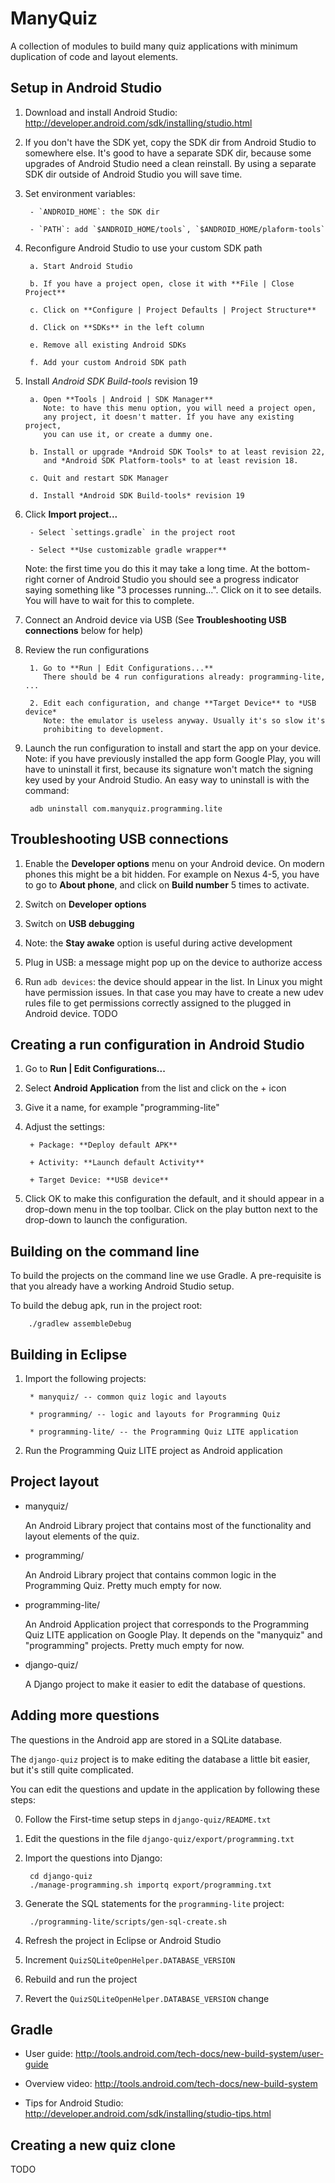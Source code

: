 ManyQuiz
========
A collection of modules to build many quiz applications
with minimum duplication of code and layout elements.


Setup in Android Studio
-----------------------
1. Download and install Android Studio:
   http://developer.android.com/sdk/installing/studio.html

2. If you don't have the SDK yet, copy the SDK dir from Android Studio
   to somewhere else. It's good to have a separate SDK dir, because
   some upgrades of Android Studio need a clean reinstall. By using a
   separate SDK dir outside of Android Studio you will save time.

3. Set environment variables:

        - `ANDROID_HOME`: the SDK dir

        - `PATH`: add `$ANDROID_HOME/tools`, `$ANDROID_HOME/plaform-tools`

4. Reconfigure Android Studio to use your custom SDK path

        a. Start Android Studio

        b. If you have a project open, close it with **File | Close Project**

        c. Click on **Configure | Project Defaults | Project Structure**

        d. Click on **SDKs** in the left column

        e. Remove all existing Android SDKs

        f. Add your custom Android SDK path

5. Install *Android SDK Build-tools* revision 19

        a. Open **Tools | Android | SDK Manager**
           Note: to have this menu option, you will need a project open,
           any project, it doesn't matter. If you have any existing project,
           you can use it, or create a dummy one.

        b. Install or upgrade *Android SDK Tools* to at least revision 22,
           and *Android SDK Platform-tools* to at least revision 18.

        c. Quit and restart SDK Manager

        d. Install *Android SDK Build-tools* revision 19

6. Click **Import project...**

        - Select `settings.gradle` in the project root

        - Select **Use customizable gradle wrapper**

    Note: the first time you do this it may take a long time.
    At the bottom-right corner of Android Studio you should see a
    progress indicator saying something like "3 processes running...".
    Click on it to see details. You will have to wait for this to complete.

7. Connect an Android device via USB
   (See **Troubleshooting USB connections** below for help)

8. Review the run configurations

        1. Go to **Run | Edit Configurations...**
           There should be 4 run configurations already: programming-lite, ...

        2. Edit each configuration, and change **Target Device** to *USB device*
           Note: the emulator is useless anyway. Usually it's so slow it's
           prohibiting to development.

9. Launch the run configuration to install and start the app on your device.
   Note: if you have previously installed the app form Google Play,
   you will have to uninstall it first, because its signature won't match
   the signing key used by your Android Studio.
   An easy way to uninstall is with the command:

        adb uninstall com.manyquiz.programming.lite


Troubleshooting USB connections
-------------------------------
1. Enable the **Developer options** menu on your Android device.
   On modern phones this might be a bit hidden. For example on Nexus 4-5,
   you have to go to **About phone**, and click on **Build number** 5 times
   to activate.

2. Switch on **Developer options**

3. Switch on **USB debugging**

4. Note: the **Stay awake** option is useful during active development

5. Plug in USB: a message might pop up on the device to authorize access

6. Run `adb devices`: the device should appear in the list.
   In Linux you might have permission issues. In that case you may have
   to create a new udev rules file to get permissions correctly assigned
   to the plugged in Android device.
   TODO


Creating a run configuration in Android Studio
----------------------------------------------
1. Go to **Run | Edit Configurations...**

2. Select **Android Application** from the list and click on the + icon

3. Give it a name, for example "programming-lite"

4. Adjust the settings:

        + Package: **Deploy default APK**

        + Activity: **Launch default Activity**

        + Target Device: **USB device**

5. Click OK to make this configuration the default, and it should
   appear in a drop-down menu in the top toolbar.
   Click on the play button next to the drop-down to launch the configuration.


Building on the command line
----------------------------
To build the projects on the command line we use Gradle.
A pre-requisite is that you already have a working Android Studio setup.

To build the debug apk, run in the project root:

        ./gradlew assembleDebug


Building in Eclipse
-------------------
1. Import the following projects:

        * manyquiz/ -- common quiz logic and layouts

        * programming/ -- logic and layouts for Programming Quiz

        * programming-lite/ -- the Programming Quiz LITE application

2. Run the Programming Quiz LITE project as Android application


Project layout
--------------
+ manyquiz/

    An Android Library project that contains most of the
    functionality and layout elements of the quiz.

+ programming/

    An Android Library project that contains common
    logic in the Programming Quiz.
    Pretty much empty for now.

+ programming-lite/

    An Android Application project that corresponds to the
    Programming Quiz LITE application on Google Play.
    It depends on the "manyquiz" and "programming" projects.
    Pretty much empty for now.

+ django-quiz/

    A Django project to make it easier to edit the database
    of questions.


Adding more questions
---------------------
The questions in the Android app are stored in a SQLite database.

The `django-quiz` project is to make editing the database a little
bit easier, but it's still quite complicated.

You can edit the questions and update in the application by
following these steps:

0. Follow the First-time setup steps in `django-quiz/README.txt`

1. Edit the questions in the file `django-quiz/export/programming.txt`

2. Import the questions into Django:

        cd django-quiz
        ./manage-programming.sh importq export/programming.txt

3. Generate the SQL statements for the `programming-lite` project:

        ./programming-lite/scripts/gen-sql-create.sh

4. Refresh the project in Eclipse or Android Studio

5. Increment `QuizSQLiteOpenHelper.DATABASE_VERSION`

6. Rebuild and run the project

7. Revert the `QuizSQLiteOpenHelper.DATABASE_VERSION` change


Gradle
------
- User guide: http://tools.android.com/tech-docs/new-build-system/user-guide

- Overview video: http://tools.android.com/tech-docs/new-build-system

- Tips for Android Studio: http://developer.android.com/sdk/installing/studio-tips.html


Creating a new quiz clone
-------------------------
TODO
